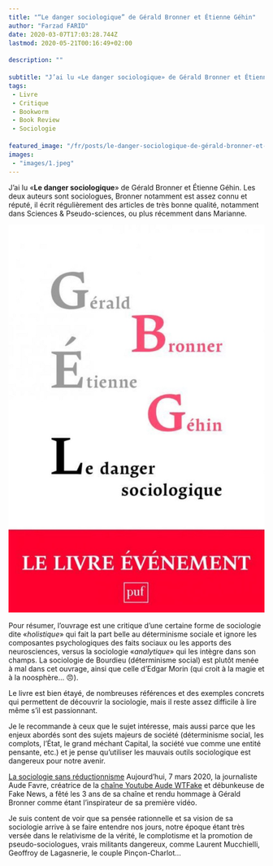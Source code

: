 ```yaml
---
title: "“Le danger sociologique” de Gérald Bronner et Étienne Géhin"
author: "Farzad FARID"
date: 2020-03-07T17:03:28.744Z
lastmod: 2020-05-21T00:16:49+02:00

description: ""

subtitle: "J’ai lu «Le danger sociologique» de Gérald Bronner et Étienne Géhin. Les deux auteurs sont sociologues, Bronner notamment est assez connu…"
tags:
 - Livre
 - Critique
 - Bookworm
 - Book Review
 - Sociologie

featured_image: "/fr/posts/le-danger-sociologique-de-gérald-bronner-et-étienne-géhin/images/1.jpeg" 
images:
 - "images/1.jpeg"
---
```


J’ai lu «**Le danger sociologique**» de Gérald Bronner et Étienne Géhin. Les deux auteurs sont sociologues, Bronner notamment est assez connu et réputé, il écrit régulièrement des articles de très bonne qualité, notamment dans Sciences &amp; Pseudo-sciences, ou plus récemment dans Marianne.




![image](images/1.jpeg#layoutTextWidth)



Pour résumer, l’ouvrage est une critique d’une certaine forme de sociologie dite «_holistique_» qui fait la part belle au déterminisme sociale et ignore les composantes psychologiques des faits sociaux ou les apports des neurosciences, versus la sociologie «_analytique_» qui les intègre dans son champs. La sociologie de Bourdieu (déterminisme social) est plutôt menée à mal dans cet ouvrage, ainsi que celle d’Edgar Morin (qui croit à la magie et à la noosphère… 😠).

Le livre est bien étayé, de nombreuses références et des exemples concrets qui permettent de découvrir la sociologie, mais il reste assez difficile à lire même s’il est passionnant.

Je le recommande à ceux que le sujet intéresse, mais aussi parce que les enjeux abordés sont des sujets majeurs de société (déterminisme social, les complots, l’État, le grand méchant Capital, la société vue comme une entité pensante, etc.) et je pense qu’utiliser les mauvais outils sociologique est dangereux pour notre avenir.

[La sociologie sans réductionnisme](http://www.laviedesidees.fr/La-sociologie-sans-reductionnisme.html)
Aujourd’hui, 7 mars 2020, la journaliste Aude Favre, créatrice de la [chaîne Youtube Aude WTFake](https://www.youtube.com/channel/UC8Ux-LOyEXeioYQ4LFzpBXw) et débunkeuse de Fake News, a fêté les 3 ans de sa chaîne et rendu hommage à Gérald Bronner comme étant l’inspirateur de sa première vidéo.

Je suis content de voir que sa pensée rationnelle et sa vision de sa sociologie arrive à se faire entendre nos jours, notre époque étant très versée dans le relativisme de la vérité, le complotisme et la promotion de pseudo-sociologues, vrais militants dangereux, comme Laurent Mucchielli, Geoffroy de Lagasnerie, le couple Pinçon-Charlot…
